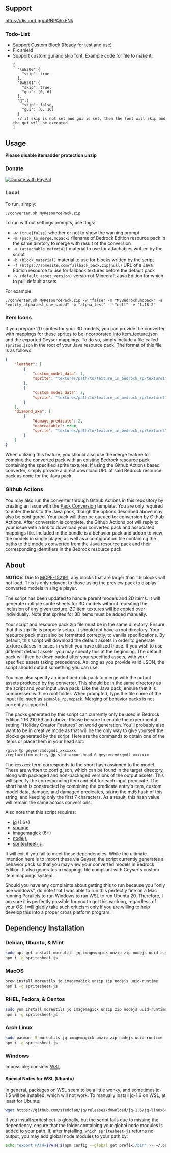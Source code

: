 ## Support

https://discord.gg/uRNPQhkENk

### Todo-List
  - Support Custom Block (Ready for test and use)
  - Fix shield
  - Support custom gui and skip font. Example code for file to make it:
    ```
    [
      "\uE200":{
        "skip": true 
      },
      "0xE201":{
        "skip": true,
        "gui": [0, 6]
      },
      "":{
        "skip": false,
        "gui": [0, 16]
      }
      // if skip is not set and gui is set, then the font will skip and the gui will be executed
    ]
    ```
## Usage

**Please disable itemadder protection unzip**

### Donate

  [![Donate with PayPal](https://raw.githubusercontent.com/stefan-niedermann/paypal-donate-button/master/paypal-donate-button.png)](https://paypal.me/LZ5509)

### Local

To run, simply:
```
./converter.sh MyResourcePack.zip
```

To run without settings prompts, use flags:
- `-w (true|false)` whether or not to show the warning prompt 
- `-m (pack_to_merge.mcpack)` filename of Bedrock Edition resource pack in the same diretory to merge with result of the conversion
- `-a (attachable_material)` material to use for attachables written by the script
- `-b (block_material)` material to use for blocks written by the script
- `-f (https://somesite.com/fallback_pack.zip|null)` URL of a Java Edition resource to use for fallback textures before the default pack
- `-v (default_asset_version)` version of Minecraft Java Edition for which to pull default assets

For example:

```
./converter.sh MyResourcePack.zip -w "false" -m "MyBedrock.mcpack" -a "entity_alphatest_one_sided" -b "alpha_test" -f "null" -v "1.18.2"
```

### Item Icons

If you prepare 2D sprites for your 3D models, you can provide the converter with mappings for these sprites to be incorporated into item_texture.json and the exported Geyser mappings. To do so, simply include a file called `sprites.json` in the root of your Java resource pack. The format of this file is as follows:
```json
{
    "leather": [
        {
            "custom_model_data": 1,
            "sprite": "textures/path/to/texture_in_bedrock_rp/texture1"
        },
        {
            "custom_model_data": 2,
            "sprite": "textures/path/to/texture_in_bedrock_rp/texture2"
        }
    ],
    "diamond_axe": [
        {
            "damage_predicate": 2,
            "unbreakable": true,
            "sprite": "textures/path/to/texture_in_bedrock_rp/texture3"
        }
    ]
}
```

When utilizing this feature, you should also use the merge feature to combine the converted pack with an existing Bedrock resource pack containing the specified sprite textures. If using the Github Actions based converter, simply provide a direct download URL of said Bedrock resource pack as done for the Java pack.

### Github Actions

You may also run the converter through Github Actions in this repository by creating an issue with the [Pack Conversion](https://github.com/Kas-tle/java2bedrock.sh/issues/new?assignees=&labels=conversion&template=pack-conversion.yml&title=%5BPack%5D%3A+) template. You are only required to enter the link to the Java pack, though the options described above may also be configured. Your pack will then be queued for conversion by Github Actions. After conversion is complete, the Github Actions bot will reply to your issue with a link to download your converted pack and associated mappings file. Included in the bundle is a behavior pack and addon to view the models in single player, as well as a configuration file containing the paths to the models converted from the Java resource pack and their corresponding identifiers in the Bedrock resource pack.

## About

**NOTICE:** Due to [MCPE-152191](https://bugs.mojang.com/browse/MCPE-152191), any blocks that are larger than 1.9 blocks will not load. This is only relavent to those using the preview pack to display converted models in single player.

The script has been updated to handle parent models and 2D items. It will generate multiple sprite sheets for 3D models without repeating the inclusion of any given texture. 2D item textures will be copied over individually. Note that sprites for 3D items must be added manually.

Your script and resource pack zip file must be in the same directory. Ensure that this zip file is properly setup. It should not have a root directory. Your resource pack must also be formatted correctly, to vanilla specifications. By default, this script will download the default assets in order to generate texture atlases in cases in which you have utilized those. If you wish to use different default assets, you may specify this at the beginning. The default pack will then be downloaded after your specified assets, with your specified assets taking precedence. As long as you provide valid JSON, the script should output something you can use.

You may also specify an input bedrock pack to merge with the output assets produced by the converter. This should be in the same directory as the script and your input Java pack. Like the Java pack, ensure that it is compressed with no root folder. When prompted, type the file name of the input file, such as `example_rp.mcpack`. Merging of behavior packs is not currently supported.

The packs generated by this script can currently only be used in Bedrock Edition 1.16.210.59 and above. Please be sure to enable the experimental setting "Holiday Creator Features" on world generation. You'll probably also want to be in creative mode as that will be the only way to give yourself the blocks generated by the script. Here are the commands to obtain one of the items or place them in your head slot:
```
/give @p geysercmd:gmdl_xxxxxxx
/replaceitem entity @p slot.armor.head 0 geysercmd:gmdl_xxxxxxx
``` 
The `xxxxxxx` term corresponds to the short hash assigned to the model. These are written to config.json, which can be found in the target directory, along with packaged and non-packaged versions of the output assets. This will specify the corresponding item and nbt for each input predicate. The short hash is constructed by combining the predicate entry's item, custom model data, damage, and damaged predicates, taking the md5 hash of this string, and keeping only the first 7 characters. As a result, this hash value will remain the same across conversions.

Also note that this script requires:
- [jq](https://stedolan.github.io/jq/download/) (1.6+)
- [sponge](https://joeyh.name/code/moreutils/)
- [imagemagick](https://imagemagick.org/script/download.php) (6+)
- [nodejs](https://nodejs.org/en/)
- [spritesheet-js](https://www.npmjs.com/package/spritesheet-js)

It will exit if you fail to meet these dependencies. While the ultimate intention here is to import these via Geyser, the script currently generates a behavior pack so that you may view your converted models in Bedrock Edition. It also generates a mappings file compliant with Geyser's custom item mappings system.

Should you have any complaints about getting this to run because you "only use windows", do note that I was able to run this perfectly fine on a Mac running Parallels to run Windows to run WSL to run Ubuntu 20. Therefore, I am sure it is perfectly possible for you to get this working, regardless of your OS. I will gladly take such criticism only if you are willing to help develop this into a proper cross platform program. 

## Dependency Installation

### Debian, Ubuntu, & Mint
```sh
sudo apt-get install moreutils jq imagemagick unzip zip nodejs uuid-runtime
npm i -g spritesheet-js
```

### MacOS
```sh
brew install moreutils jq imagemagick unzip zip nodejs uuid-runtime
npm i -g spritesheet-js
```

### RHEL, Fedora, & Centos
```sh
sudo yum install moreutils jq imagemagick unzip zip nodejs uuid-runtime
npm i -g spritesheet-js
```

### Arch Linux
```sh
sudo pacman -S moreutils jq imagemagick unzip zip nodejs uuid-runtime
npm i -g spritesheet-js
```

### Windows
Impossible; consider [WSL](https://docs.microsoft.com/en-us/windows/wsl/install-win10).

#### Special Notes for WSL (Ubuntu)

In general, packages on WSL seem to be a little wonky, and sometimes jq-1.5 will be installed, which will not work. To manually install jq-1.6 on WSL, at least for Ubuntu:
```sh
wget https://github.com/stedolan/jq/releases/download/jq-1.6/jq-linux64 && sudo chmod +x jq-linux64 && sudo mv jq-linux64 /usr/bin/jq
```

If you install spritesheet-js globally, but the script fails due to missing the dependency, ensure that the folder containing your global node modules is added to your path. If, after installing, `which spritesheet-js` returns no output, you may add global node modules to your path by:
```sh
echo "export PATH=$PATH:$(npm config --global get prefix)/bin" >> ~/.bashrc && source ~/.bashrc
```
